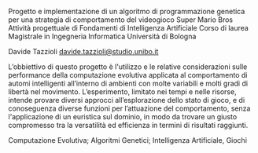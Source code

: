 Progetto e implementazione di un algoritmo di programmazione genetica per una strategia di comportamento del videogioco 
Super Mario Bros
Attività progettuale di Fondamenti di Intelligenza Artificiale
Corso di laurea Magistrale in Ingegneria Informatica
Università di Bologna

Davide Tazzioli
davide.tazzioli@studio.unibo.it

L’obbiettivo di questo progetto è l'utilizzo e le relative
considerazioni sulle performance della computazione evolutiva applicata
al comportamento di automi intelligenti all’interno di ambienti con molte variabili e molti gradi di 
libertà nel movimento. L’esperimento, limitato nei tempi e nelle risorse, 
intende provare diversi approcci all’esplorazione dello stato di gioco, e di conoseguenza diverse funzioni 
per l’attuazione del comportamento, senza l'applicazione di un euristica sul dominio, 
in modo da trovare un giusto compromesso tra la versatilità 
ed efficienza in termini di risultati raggiunti. 


Computazione Evolutiva; Algoritmi Genetici; Intelligenza Artificiale, Giochi